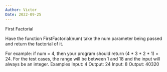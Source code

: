 ```yaml
---
Author: Victor
Date: 2022-09-25
---
```


First Factorial

Have the function FirstFactorial(num) take the num parameter being passed and return the factorial of it. 


For example: if num = 4, then your program should return (4 * 3 * 2 * 1) = 24. For the test cases, the range will be between 1 and 18 and the input will always be an integer.
Examples
Input: 4
Output: 24
Input: 8
Output: 40320

